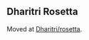 ## Dharitri Rosetta

Moved at [Dharitri/rosetta](https://github.com/TerraDharitri/drt-chain-rosetta).
